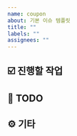 ```yaml
---
name: coupon
about: 기본 이슈 템플릿
title: ""
labels: ""
assignees: ""
---
```


## ☑️ 진행할 작업

<!-- 진행할 작업에 대한 내용을 적어주세요 -->

## 📝 TODO

<!-- 이슈의 TODO 하나가 commit하나가 되도록 분리해주세요 -->

## ⚙️ 기타

<!-- 기타 참고할 사항을 적어주세요 -->

